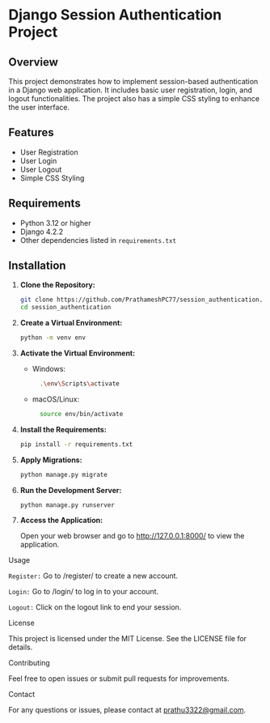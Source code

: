 # Django Session Authentication Project

## Overview

This project demonstrates how to implement session-based authentication in a Django web application. It includes basic user registration, login, and logout functionalities. The project also has a simple CSS styling to enhance the user interface.

## Features

- User Registration
- User Login
- User Logout
- Simple CSS Styling

## Requirements

- Python 3.12 or higher
- Django 4.2.2
- Other dependencies listed in `requirements.txt`

## Installation

1. **Clone the Repository:**

   ```bash
   git clone https://github.com/PrathameshPC77/session_authentication.git
   cd session_authentication

2. **Create a Virtual Environment:**

    ```bash
    python -m venv env

3. **Activate the Virtual Environment:**

    - Windows:

      ```bash
        .\env\Scripts\activate

    - macOS/Linux:
   
      ```bash
        source env/bin/activate

4. **Install the Requirements:**

    ```bash
    pip install -r requirements.txt

5. **Apply Migrations:**

    ```bash
    python manage.py migrate

6. **Run the Development Server:**

    ```bash
    python manage.py runserver
    
7. **Access the Application:**

    Open your web browser and go to http://127.0.0.1:8000/ to view the application.

Usage

 `Register:` Go to /register/ to create a new account.
 
 `Login:` Go to /login/ to log in to your account.
 
 `Logout:` Click on the logout link to end your session.

License

   This project is licensed under the MIT License. See the LICENSE file for details.

Contributing

   Feel free to open issues or submit pull requests for improvements.

Contact

   For any questions or issues, please contact at prathu3322@gmail.com.
